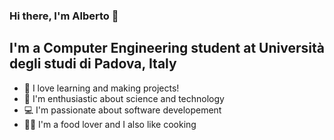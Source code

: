 ### Hi there, I'm Alberto 👋

## I'm a Computer Engineering student at Università degli studi di Padova, Italy

- 🔭 I love learning and making projects!
- 🌱 I'm enthusiastic about science and technology
- 💻 I'm passionate about software developement
- 👨‍🍳 I'm a food lover and I also like cooking
